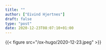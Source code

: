 ```yaml
---
title: ""
author: ["Eivind Hjertnes"]
draft: false
type: "post"
date: 2020-12-23T08:07:10+01:00
---
```


{{< figure src="/ox-hugo/2020-12-23.jpeg" >}}
